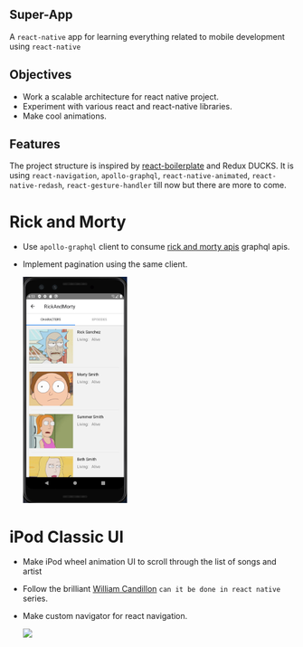 ## Super-App
A `react-native` app for learning everything related to mobile development using `react-native`

## Objectives
- Work a scalable architecture for react native project.
- Experiment with various react and react-native libraries.
- Make cool animations.

## Features
The project structure is inspired by [react-boilerplate](https://www.reactboilerplate.com/) and Redux DUCKS.
It is using `react-navigation`, `apollo-graphql`, `react-native-animated`, `react-native-redash`, `react-gesture-handler` till now but there are more to come.

# Rick and Morty
- Use `apollo-graphql` client to consume [rick and morty apis](https://rickandmortyapi.com/) graphql apis.
- Implement pagination using the same client.
                 
     <img src="docs/statics/rickMorty.png" height="400">



# iPod Classic UI
- Make iPod wheel animation UI to scroll through the list of songs and artist
- Follow the brilliant [William Candillon](https://github.com/wcandillon) `can it be done in react native` series.
- Make custom navigator for react navigation.

    <img src="docs/statics/iPodLow480.gif" height="400">

